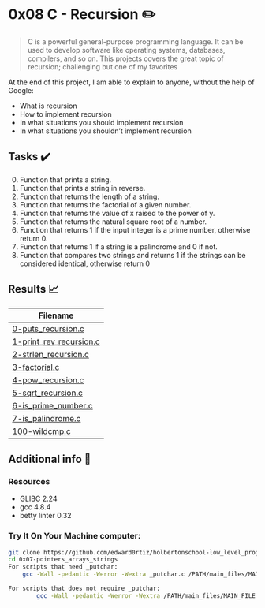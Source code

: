 # 0x08 C - Recursion :pencil2:

> C is a powerful general-purpose programming language. It can be used to develop software like operating systems, databases, compilers, and so on. This projects covers the great topic of recursion; challenging but one of my favorites

  At the end of this project, I am able to explain to anyone, without the help of Google:

* What is recursion
* How to implement recursion
* In what situations you should implement recursion
* In what situations you shouldn’t implement recursion
  
## Tasks :heavy_check_mark:

0. Function that prints a string.
1. Function that prints a string in reverse.
2. Function that returns the length of a string.
3. Function that returns the factorial of a given number.
4. Function that returns the value of x raised to the power of y.
5. Function that returns the natural square root of a number.
6. Function that returns 1 if the input integer is a prime number, otherwise return 0.
7. Function that returns 1 if a string is a palindrome and 0 if not.
8. Function that compares two strings and returns 1 if the strings can be considered identical, otherwise return 0

## Results :chart_with_upwards_trend:

| Filename |
| ------ |
| [0-puts_recursion.c](https://github.com/edward0rtiz/holbertonschool-low_level_programming/blob/master/0x08-recursion/0-puts_recursion.c)|
| [1-print_rev_recursion.c](https://github.com/edward0rtiz/holbertonschool-low_level_programming/blob/master/0x08-recursion/1-print_rev_recursion.c)|
| [2-strlen_recursion.c](https://github.com/edward0rtiz/holbertonschool-low_level_programming/blob/master/0x08-recursion/2-strlen_recursion.c)|
| [3-factorial.c](https://github.com/edward0rtiz/holbertonschool-low_level_programming/blob/master/0x08-recursion/3-factorial.c)|
| [4-pow_recursion.c](https://github.com/edward0rtiz/holbertonschool-low_level_programming/blob/master/0x08-recursion/4-pow_recursion.c)|
| [5-sqrt_recursion.c](https://github.com/edward0rtiz/holbertonschool-low_level_programming/blob/master/0x08-recursion/5-sqrt_recursion.c)|
| [6-is_prime_number.c](https://github.com/edward0rtiz/holbertonschool-low_level_programming/blob/master/0x08-recursion/6-is_prime_number.c)|
| [7-is_palindrome.c](https://github.com/edward0rtiz/holbertonschool-low_level_programming/blob/master/0x08-recursion/7-is_palindrome.c)|
| [100-wildcmp.c](https://github.com/edward0rtiz/holbertonschool-low_level_programming/blob/master/0x08-recursion/100-wildcmp.c)|

## Additional info :construction:
### Resources

- GLIBC 2.24
- gcc 4.8.4
- betty linter 0.32


### Try It On Your Machine computer:	
```bash
git clone https://github.com/edward0rtiz/holbertonschool-low_level_programming.git
cd 0x07-pointers_arrays_strings
For scripts that need _putchar:
    gcc -Wall -pedantic -Werror -Wextra _putchar.c /PATH/main_files/MAIN_FILE.c FILENAME.c -o NEW_FILENAME

For scripts that does not require _putchar:
        gcc -Wall -pedantic -Werror -Wextra /PATH/main_files/MAIN_FILE.c FILENAME.c -o NEW_FILENAME
```


